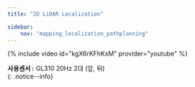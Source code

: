 ```yaml
---
title: "2D LiDAR Localization"

sidebar:
    nav: "mapping_localization_pathplanning"
---
```





{% include video id="kgX6rKFhKsM" provider="youtube" %}

**사용센서 :** GL310 20Hz 2대 (앞, 뒤)  
{: .notice--info}